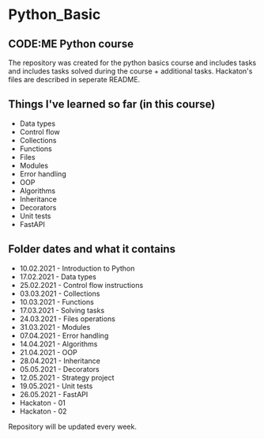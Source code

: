 # Python_Basic 
## CODE:ME Python course

The repository was created for the python basics course and includes tasks and includes tasks solved during the course + additional tasks.
Hackaton's files are described in seperate README.

## Things I've learned so far (in this course)

- Data types
- Control flow
- Collections
- Functions
- Files
- Modules
- Error handling
- OOP
- Algorithms
- Inheritance
- Decorators
- Unit tests
- FastAPI

## Folder dates and what it contains

- 10.02.2021 - Introduction to Python
- 17.02.2021 - Data types
- 25.02.2021 - Control flow instructions
- 03.03.2021 - Collections
- 10.03.2021 - Functions
- 17.03.2021 - Solving tasks
- 24.03.2021 - Files operations
- 31.03.2021 - Modules
- 07.04.2021 - Error handling
- 14.04.2021 - Algorithms
- 21.04.2021 - OOP
- 28.04.2021 - Inheritance
- 05.05.2021 - Decorators
- 12.05.2021 - Strategy project
- 19.05.2021 - Unit tests  
- 26.05.2021 - FastAPI
- Hackaton - 01
- Hackaton - 02

Repository will be updated every week.

